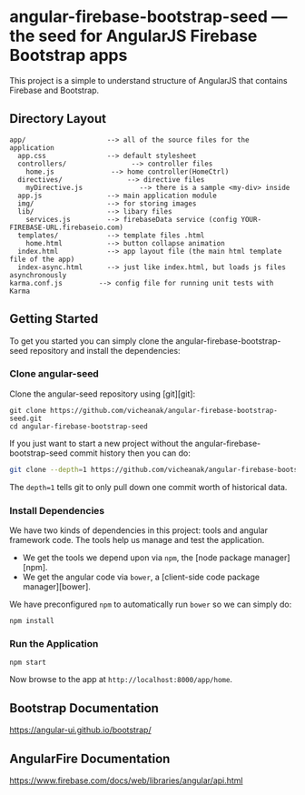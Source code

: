 # angular-firebase-bootstrap-seed — the seed for AngularJS Firebase Bootstrap apps

This project is a simple to understand structure of AngularJS that contains Firebase and Bootstrap. 


## Directory Layout

```
app/                    --> all of the source files for the application
  app.css               --> default stylesheet
  controllers/                --> controller files
    home.js              --> home controller(HomeCtrl)
  directives/                --> directive files
    myDirective.js              --> there is a sample <my-div> inside
  app.js                --> main application module
  img/                  --> for storing images
  lib/                  --> libary files
    services.js         --> firebaseData service (config YOUR-FIREBASE-URL.firebaseio.com)
  templates/            --> template files .html
    home.html           --> button collapse animation
  index.html            --> app layout file (the main html template file of the app)
  index-async.html      --> just like index.html, but loads js files asynchronously
karma.conf.js         --> config file for running unit tests with Karma
```

## Getting Started

To get you started you can simply clone the angular-firebase-bootstrap-seed repository and install the dependencies:

### Clone angular-seed

Clone the angular-seed repository using [git][git]:

```
git clone https://github.com/vicheanak/angular-firebase-bootstrap-seed.git
cd angular-firebase-bootstrap-seed
```

If you just want to start a new project without the angular-firebase-bootstrap-seed commit history then you can do:

```bash
git clone --depth=1 https://github.com/vicheanak/angular-firebase-bootstrap-seed.git <your-project-name>
```

The `depth=1` tells git to only pull down one commit worth of historical data.

### Install Dependencies

We have two kinds of dependencies in this project: tools and angular framework code.  The tools help
us manage and test the application.

* We get the tools we depend upon via `npm`, the [node package manager][npm].
* We get the angular code via `bower`, a [client-side code package manager][bower].

We have preconfigured `npm` to automatically run `bower` so we can simply do:

```
npm install
```
### Run the Application

```
npm start
```

Now browse to the app at `http://localhost:8000/app/home`.

## Bootstrap Documentation

https://angular-ui.github.io/bootstrap/

## AngularFire Documentation

https://www.firebase.com/docs/web/libraries/angular/api.html

